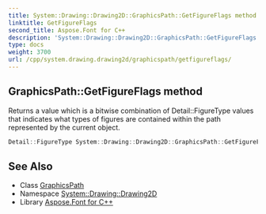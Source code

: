 ```yaml
---
title: System::Drawing::Drawing2D::GraphicsPath::GetFigureFlags method
linktitle: GetFigureFlags
second_title: Aspose.Font for C++
description: 'System::Drawing::Drawing2D::GraphicsPath::GetFigureFlags method. Returns a value which is a bitwise combination of Detail::FigureType values that indicates what types of figures are contained within the path represented by the current object in C++.'
type: docs
weight: 3700
url: /cpp/system.drawing.drawing2d/graphicspath/getfigureflags/
---
```

## GraphicsPath::GetFigureFlags method


Returns a value which is a bitwise combination of Detail::FigureType values that indicates what types of figures are contained within the path represented by the current object.

```cpp
Detail::FigureType System::Drawing::Drawing2D::GraphicsPath::GetFigureFlags()
```

## See Also

* Class [GraphicsPath](../)
* Namespace [System::Drawing::Drawing2D](../../)
* Library [Aspose.Font for C++](../../../)
